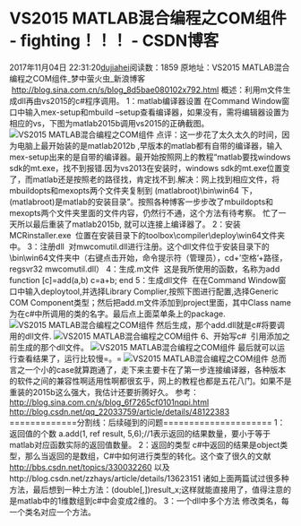 # VS2015 MATLAB混合编程之COM组件 - fighting！！！ - CSDN博客
2017年11月04日 22:31:20[dujiahei](https://me.csdn.net/dujiahei)阅读数：1859
原地址：VS2015 MATLAB混合编程之COM组件_梦中萤火虫_新浪博客  http://blog.sina.com.cn/s/blog_8d5bae080102x792.html
概述：利用m文件生成dll再由vs2015的c#程序调用。
1：matlab编译器设置
在Command Window窗口中输入mex-setup和mbuild –setup查看编译器，如果没有，需将编辑器设置为相应的vs，下图为matlab2015b调用vs2015的正确截图。
![VS2015 <wbr>MATLAB混合编程之COM组件](http://s15.sinaimg.cn/bmiddle/002AuYoUzy7bI0H3jhc8e&690)
点评：这一步花了太久太久的时间，因为电脑上最开始装的是matlab2012b ,早版本的matlab都有自带的编译器，输入mex-setup出来的是自带的编译器。最开始按照网上的教程“matlab要找windows sdk的mt.exe，找不到报错.因为vs2013在安装时，windows sdk的mt.exe位置变了，而matlab还是按照老的路径找，肯定找不到.解决：网上找到相应文件，将mbuildopts和mexopts两个文件夹复制到 (matlabroot)\bin\win64 下，(matlabroot)是matlab的安装目录”。按照各种博客一步步改了mbuildopts和mexopts两个文件夹里面的文件内容，仍然行不通，这个方法有待考察。
忙了一天所以最后重装了matlab2015b, 就可以连接上编译器了。
2：安装MCRinstaller.exe 
位置在安装目录下的toolbox\compiler\deploy\win64文件夹中。
3：注册dll 
对mwcomutil.dll进行注册。这个dll文件位于安装目录下的\bin\win64文件夹中（右键点击开始，命令提示符（管理员），cd+’空格’+路径，regsvr32 mwcomutil.dll）
4：生成.m文件 
这是我所使用的函数，名称为add
function [c]=add(a,b)
c=a+b;
end
5：生成dll文件 
在在Command Window窗口中输入deploytool,并选择Library Complier,按照下图进行配置,选择Generic COM Component类型；然后把add.m文件添加到project里面，其中Class name 为在c#中所调用的类的名字。最后点上面菜单条上的package.
![VS2015 <wbr>MATLAB混合编程之COM组件](http://s16.sinaimg.cn/bmiddle/002AuYoUzy7bI1skhzh4f&690)
然后生成，那个add.dll就是c#将要调用的dll文件.
![VS2015 <wbr>MATLAB混合编程之COM组件](http://s9.sinaimg.cn/bmiddle/002AuYoUzy7bI1F60tid8&690)
6、开始写c# 
引用添加之前生成的那个dll文件。
![VS2015 <wbr>MATLAB混合编程之COM组件](http://s16.sinaimg.cn/bmiddle/002AuYoUzy7bI1MsrqD5f&690)
最后就可以运行查看结果了，运行比较慢=。=
![VS2015 <wbr>MATLAB混合编程之COM组件](http://s2.sinaimg.cn/bmiddle/002AuYoUzy7bI1TmQGR51&690)
总而言之一个小的case就算跑通了，走下来主要卡在了第一步连接编译器，各种版本的软件之间的兼容性啊适用性啊都很玄乎，网上的教程也都是五花八门。如果不是重装的2015b这么强大，我估计还要折腾好久。
参考：http://blog.sina.com.cn/s/blog_6f7265cf0101nqpi.html
http://blog.csdn.net/qq_22033759/article/details/48122383
=============分割线：后续碰到的问题=====================
1：返回值的个数
a.add(1, ref result, 5,6);//1表示返回的结果数量，要小于等于matlab对应函数实际的返回值数量。
2：返回的类型
c#中返回的结果是object类型，那么当返回的是数组，C#中如何进行类型的转化。这个查了很久的文献
http://bbs.csdn.net/topics/330032260 以及http://blog.csdn.net/zzhays/article/details/13623151
诸如上面两篇试过很多种方法，最后想到一种土方法：(double[,])result_x;这样就能直接用了，值得注意的是matlab中的1维数组到c#中会变成2维的。
3：一个dll中多个方法
修改类名，每一个类名对应一个方法。


